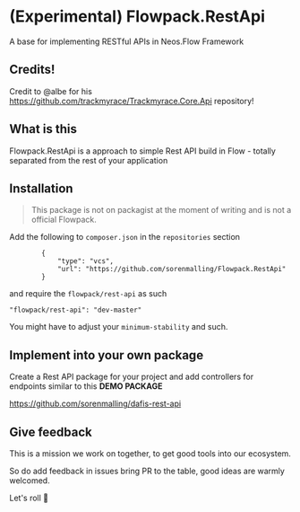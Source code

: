 # (Experimental) Flowpack.RestApi

A base for implementing RESTful APIs in Neos.Flow Framework

## Credits!

Credit to @albe for his https://github.com/trackmyrace/Trackmyrace.Core.Api repository!

## What is this

Flowpack.RestApi is a approach to simple Rest API build in Flow - totally separated from the rest of your application

## Installation

> This package is not on packagist at the moment of writing and is not a official Flowpack.

Add the following to `composer.json` in the `repositories` section

```
        {
            "type": "vcs",
            "url": "https://github.com/sorenmalling/Flowpack.RestApi"
        }
```

and require the `flowpack/rest-api` as such

```
"flowpack/rest-api": "dev-master"
```

You might have to adjust your `minimum-stability` and such.

## Implement into your own package

Create a Rest API package for your project and add controllers for endpoints similar to this **DEMO PACKAGE** 

https://github.com/sorenmalling/dafis-rest-api

## Give feedback

This is a mission we work on together, to get good tools into our ecosystem.

So do add feedback in issues bring PR to the table, good ideas are warmly welcomed.

Let's roll 💪